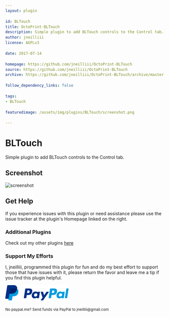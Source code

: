 ```yaml
---
layout: plugin

id: BLTouch
title: OctoPrint-BLTouch
description: Simple plugin to add BLTouch controls to the Control tab.
author: jneilliii
license: AGPLv3

date: 2017-07-14

homepage: https://github.com/jneilliii/OctoPrint-BLTouch
source: https://github.com/jneilliii/OctoPrint-BLTouch
archive: https://github.com/jneilliii/OctoPrint-BLTouch/archive/master.zip

follow_dependency_links: false

tags:
- BLTouch

featuredimage: /assets/img/plugins/BLTouch/screenshot.png

---
```


# BLTouch

Simple plugin to add BLTouch controls to the Control tab.

## Screenshot

![screenshot](/assets/img/plugins/BLTouch/screenshot.png)

## Get Help

If you experience issues with this plugin or need assistance please use the issue tracker at the plugin's Homepage linked on the right.

### Additional Plugins

Check out my other plugins [here](https://plugins.octoprint.org/by_author/#jneilliii)

### Support My Efforts
I, jneilliii, programmed this plugin for fun and do my best effort to support those that have issues with it, please return the favor and leave me a tip if you find this plugin helpful.

[![paypal](/assets/img/plugins/BLTouch/paypal-with-text.png)](https://paypal.me/jneilliii)

<small>No paypal.me? Send funds via PayPal to jneilliii&#64;gmail&#46;com</small>